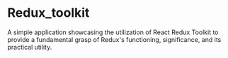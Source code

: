 # Redux_toolkit
A simple application showcasing the utilization of React Redux Toolkit to provide a fundamental grasp of Redux's functioning, significance, and its practical utility.
